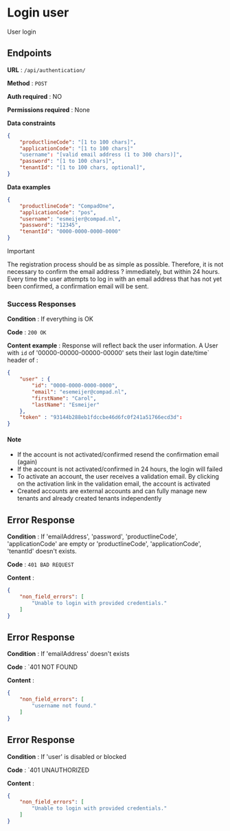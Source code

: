 
# Login user
User login 


## Endpoints

**URL** : `/api/authentication/`

**Method** : `POST`

**Auth required** : NO

**Permissions required** : None

**Data constraints**

```json
{
    "productlineCode": "[1 to 100 chars]",
    "applicationCode": "[1 to 100 chars]"
    "username": "[valid email address (1 to 300 chars)]",
    "password": "[1 to 100 chars]",
    "tenantId": "[1 to 100 chars, optional]",
}
```


**Data examples**

```json
{   
    "productlineCode": "CompadOne",
    "applicationCode": "pos",
    "username": "esmeijer@compad.nl",
    "password": "12345",
    "tenantId": "0000-0000-0000-0000"
}
```
> [!IMPORTANT]  
> The registration process should be as simple as possible. Therefore, it is not necessary to confirm the email address ? immediately, but within 24 hours. Every time the user attempts to log in with an email address that has not yet been confirmed, a confirmation email will be sent.



### Success Responses

**Condition** :  If everything is OK 

**Code** : `200 OK`

**Content example** : Response will reflect back the user information. A
User with `id` of '00000-00000-00000-00000' sets their last login date/time` header of :

```json
{
    "user" : {
        "id": "0000-0000-0000-0000",
        "email": "esemeijer@compad.nl",
        "firstName": "Carol",
        "lastName": "Esmeijer"        
    },
    "token" : "93144b288eb1fdccbe46d6fc0f241a51766ecd3d":
}
```
#### Note

* If the account is not activated/confirmed resend the confirmation email (again)
* If the account is not activated/confirmed in 24 hours, the login will failed
* To activate an account, the user receives a validation email. By clicking on the activation link in the validation email, the account is activated
* Created accounts are external accounts and can fully manage new tenants and already created tenants independently


## Error Response

**Condition** : If 'emailAddress', 'password', 'productlineCode', 'applicationCode' are empty or 'productlineCode', 'applicationCode', 'tenantId' doesn't exists.

**Code** : `401 BAD REQUEST`

**Content** :

```json
{
    "non_field_errors": [
        "Unable to login with provided credentials."
    ]
}
```

## Error Response

**Condition** : If 'emailAddress' doesn't exists

**Code** : `401 NOT FOUND

**Content** :

```json
{
    "non_field_errors": [
        "username not found."
    ]
}
```

## Error Response

**Condition** : If 'user' is disabled or blocked

**Code** : `401 UNAUTHORIZED

**Content** :

```json
{
    "non_field_errors": [
        "Unable to login with provided credentials."
    ]
}
```
